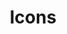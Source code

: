 ---
title: "Icons"
description: Official Rivet SVG icon set
thumbnail: "icons-thumbnail.png"
packageName: rivet-icons
npm: true
repo: https://github.com/indiana-university/rivet-icons
demo: https://indiana-university.github.io/rivet-icons/
status: Ready
addOnTags:
  - All
  - Page content
---